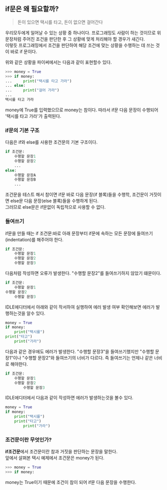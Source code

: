 ## if문은 왜 필요할까?

> 돈이 있으면 택시를 타고, 돈이 없으면 걸어간다  

우리모두에게 일어날 수 있는 상황 중 하나이다. 프로그래밍도 사람이 하는 것이므로 위 문장처럼 주어진 조건을 판단한 후 그 상황에 맞게 처리해야 할 경우가 새긴다.  
이렇듯 프로그래밍에서 조건을 판단하여 해당 조건에 맞는 상황을 수행하는 데 쓰는 것이 바로 if 문이다.  

위와 같은 상황을 파이써에서는 다음과 같이 표현할수 있다.  

```python
>>> money = True
>>> if money:
...     print("택시를 타고 가라")
... else:
...     print("걸어 가라")
...
택시를 타고 가라
```

money에 True를 입력했으므로 money는 참이다. 따라서 if문 다음 문장이 수행되어 '택시를 타고 가라'가 출력된다.  

### if문의 기본 구조

다음은 if와 else를 사용한 조건문의 기본 구조이다.  

```python
if 조건문:
    수행할 문장1
    수행할 문장2
    ...
else:
    수행할 문장A
    수행할 문장B
    ...
```

조건문을 테스트 해서 참이면 if문 바로 다음 문장(if 블록)들을 수행학, 조건문이 거짓이면 else문 다음 문장(else 블록)들을 수행하게 된다.  
그러므로 else문은 if문없이 독립적으로 사용할 수 없다.  

### 들여쓰기

if문을 만들 때는 if 조건문:바로 아래 문장부터 if문에 속하는 모든 문장에 들여쓰기(indentation)를 해주어야 한다.  

```python
if 조건문:
    수행할 문장1
    수행할 문장2
    수행할 문장3
```

다음처럼 작성하면 오류가 발생한다. "수행할 문장2"를 들여쓰기하지 않았기 떄문이다.  

```python
if 조건문:
    수행할 문장1
수행할 문장2
    수행할 문장3
```

IDLE에디터에서 아래와 같이 작서하여 실행하여 에러 발생 여부 확인해보면 에러가 발행하는것을 알수 있다.  

```python
money = True
if money:
    print("택시를")
print("타고")
    print("가라")
```

다음과 같은 경우에도 에러가 발생한다. "수행할 문장3"을 들여쓰기했지만 "수행할 문장1"이나 "수행할 문장2"와 들여쓰기의 너비가 다르다.
즉 들여쓰기는 언제나 같은 너비로 해야한다.  

```python
if 조건문:
    수행할 문장1
    수행할 문장2
        수행할 문장3
```

IDLE에디터에서 다음과 같이 작성하면 에러가 발생하는것을 볼수 있다.  

```python
money = True
if money:
    print("택시를")
    print("타고")
        print("가라")
```

### 조건문이란 무엇인가?

**if조건문**에서 조건문이란 참과 거짓을 판단하는 문장을 말한다.  
앞에서 살펴본 택시 예제에서 조건문은 money가 된다.  

```python
>>> money = True
>>> if money:
```

money는 True이기 때문에 조건이 참이 되어 if문 다음 문장을 수행한다.  

